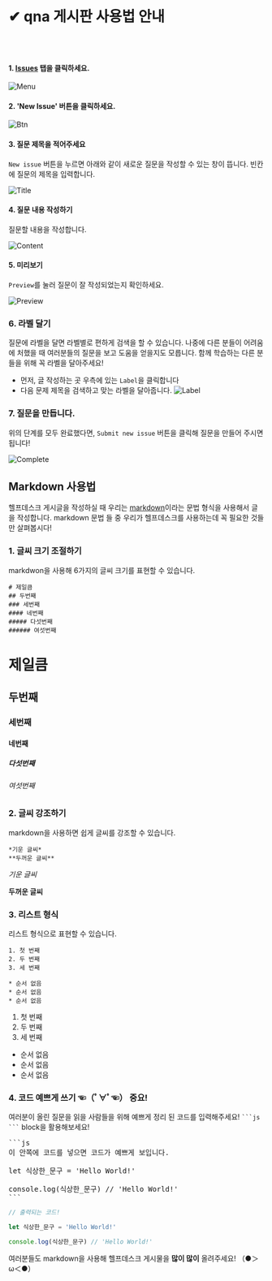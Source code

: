 # ✔ qna 게시판 사용법 안내
<br/><br/>
#### 1. [Issues](https://github.com/encore-playdata/qna/issues) 탭을 클릭하세요.

![Menu](./images/menu.jpg)

#### 2. 'New Issue' 버튼을 클릭하세요. 

![Btn](./images/newissuebtn.jpg)

#### 3. 질문 제목을 적어주세요

`New issue` 버튼을 누르면 아래와 같이 새로운 질문을 작성할 수 있는 창이 뜹니다.
빈칸에 질문의 제목을 입력합니다.

![Title](./images/title.jpg)

#### 4. 질문 내용 작성하기

질문할 내용을 작성합니다. 

![Content](./images/content.png)

#### 5. 미리보기

`Preview`를 눌러 질문이 잘 작성되었는지 확인하세요.

![Preview](./images/preview.png)

### 6. 라벨 달기

질문에 라벨을 달면 라벨별로 편하게 검색을 할 수 있습니다.
나중에 다른 분들이 어려움에 처했을 때 여러분들의 질문을 보고 도움을 얻을지도 모릅니다.
함께 학습하는 다른 분들을 위해 꼭 라벨을 달아주세요!

* 먼저, 글 작성하는 곳 우측에 있는 `Label`을 클릭합니다
* 다음 문제 제목을 검색하고 맞는 라벨을 달아줍니다.
![Label](./images/label.png)

### 7. 질문을 만듭니다.

위의 단계를 모두 완료했다면, `Submit new issue` 버튼을 클릭해 질문을 만들어 주시면 됩니다!

![Complete](./images/complete.png)

## Markdown 사용법
헬프데스크 게시글을 작성하실 때 우리는 [markdown](https://gist.github.com/ihoneymon/652be052a0727ad59601)이라는 문법 형식을 사용해서 글을 작성합니다. markdown 문법 들 중 우리가 헬프데스크를 사용하는데 꼭 필요한 것들만 살펴봅시다!

### 1. 글씨 크기 조절하기
markdwon을 사용해 6가지의 글씨 크기를 표현할 수 있습니다.
```
# 제일큼
## 두번째
### 세번째
#### 네번째
##### 다섯번째
###### 여섯번째
```

# 제일큼
## 두번째
### 세번째
#### 네번째
##### 다섯번째
###### 여섯번째

### 2. 글씨 강조하기
markdown을 사용하면 쉽게 글씨를 강조할 수 있습니다.
```
*기운 글씨*
**두꺼운 글씨**
```
*기운 글씨*

**두꺼운 글씨**

### 3. 리스트 형식
리스트 형식으로 표현할 수 있습니다.
```
1. 첫 번째
2. 두 번째
3. 세 번째

* 순서 없음
* 순서 없음
* 순서 없음
```

1. 첫 번째
2. 두 번째
3. 세 번째

* 순서 없음
* 순서 없음
* 순서 없음


### 4. 코드 예쁘게 쓰기 ☜（ﾟ∀ﾟ☜） 중요!
여러분이 올린 질문을 읽을 사람들을 위해 예쁘게 정리 된 코드를 입력해주세요! ` ```js ``` ` block을 활용해보세요!

<pre>
```js
이 안쪽에 코드를 넣으면 코드가 예쁘게 보입니다.

let 식상한_문구 = 'Hello World!'

console.log(식상한_문구) // 'Hello World!'
```
</pre>
```js
// 출력되는 코드!

let 식상한_문구 = 'Hello World!'

console.log(식상한_문구) // 'Hello World!'
```

여러분들도 markdown을 사용해 헬프데스크 게시물을 **많이 많이** 올려주세요! （●＞ω＜●）

